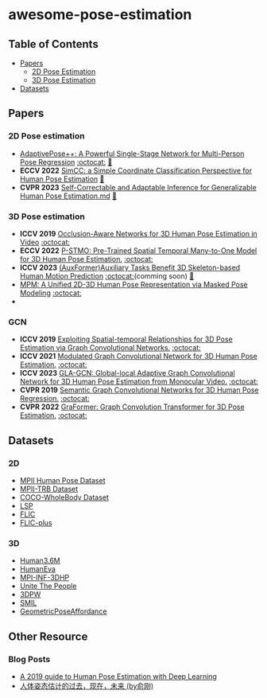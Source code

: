 # awesome-pose-estimation

## Table of Contents
- [Papers](#papers)
  - [2D Pose Estimation](#2d-pose-estimation)
  - [3D Pose Estimation](#3d-pose-estimation)
- [Datasets](#datasets)

## Papers

### 2D Pose estimation
+ [AdaptivePose++: A Powerful Single-Stage Network for Multi-Person Pose Regression](https://arxiv.org/abs/2210.04014) [:octocat:](https://github.com/buptxyb666/AdaptivePose) [:memo:](./papers/AdaptivePose++.md)
+ **ECCV 2022** [SimCC: a Simple Coordinate Classification Perspective for Human Pose Estimation](https://arxiv.org/pdf/2107.03332.pdf)  [:memo:](./papers/SimCC.md)
+ **CVPR 2023** [Self-Correctable and Adaptable Inference for Generalizable Human Pose Estimation.md](https://arxiv.org/pdf/2303.11180v2.pdf)
[:memo:](./papers/Self-Correctable_and_Adaptable_Inference_for_Generalizable_Human_Pose_Estimation.md)
### 3D Pose estimation
+ **ICCV 2019** [Occlusion-Aware Networks for 3D Human Pose Estimation in Video]() [:octocat:]()
+ **ECCV 2022** [P-STMO: Pre-Trained Spatial Temporal Many-to-One Model for 3D Human Pose Estimation.](https://arxiv.org/abs/2203.07628) [:octocat:](https://github.com/paTRICK-swk/P-STMO)
+ **ICCV 2023** [(AuxFormer)Auxiliary Tasks Benefit 3D Skeleton-based Human Motion Prediction](https://arxiv.org/abs/2308.08942) [:octocat:](https://github.com/MediaBrain-SJTU/AuxFormer)(comming soon) [:memo:](./papers/AuxFormer.md)
+ [MPM: A Unified 2D-3D Human Pose Representation via Masked Pose Modeling](https://arxiv.org/abs/2306.17201) [:octocat:](https://github.com/vvirgooo2/MPM)
+ 

### GCN
+ **ICCV 2019** [Exploiting Spatial-temporal Relationships for 3D Pose Estimation via Graph Convolutional Networks.](https://arxiv.org/pdf/2007.10599.pdf) [:octocat:](https://github.com/vanoracai/Exploiting-Spatial-temporal-Relationships-for-3D-Pose-Estimation-via-Graph-Convolutional-Networks)
+ **ICCV 2021** [Modulated Graph Convolutional Network for 3D Human Pose Estimation.](https://openaccess.thecvf.com/content/ICCV2021/papers/Zou_Modulated_Graph_Convolutional_Network_for_3D_Human_Pose_Estimation_ICCV_2021_paper.pdf) [:octocat:](https://github.com/ZhimingZo/Modulated-GCN)
+ **ICCV 2023** [GLA-GCN: Global-local Adaptive Graph Convolutional Network for 3D Human
Pose Estimation from Monocular Video.](https://arxiv.org/pdf/2307.05853.pdf) [:octocat:](https://github.com/bruceyo/GLA-GCN)
+ **CVPR 2019** [Semantic Graph Convolutional Networks for 3D Human Pose Regression.](https://arxiv.org/pdf/1904.03345.pdf) [:octocat:](https://github.com/garyzhao/SemGCN)
+ **CVPR 2022** [GraFormer: Graph Convolution Transformer for 3D Pose Estimation.](https://arxiv.org/pdf/2109.08364.pdf) [:octocat:](https://github.com/Graformer/GraFormer)

## Datasets
### 2D
- [MPII Human Pose Dataset](http://human-pose.mpi-inf.mpg.de/)
- [MPII-TRB Dataset](https://github.com/kennymckormick/Triplet-Representation-of-human-Body)
- [COCO-WholeBody Dataset](https://github.com/jin-s13/COCO-WholeBody)
- [LSP](http://sam.johnson.io/research/lsp.html)
- [FLIC](https://bensapp.github.io/flic-dataset.html)
- [FLIC-plus](https://cims.nyu.edu/~tompson/flic_plus.htm)

### 3D
- [Human3.6M](http://vision.imar.ro/human3.6m/description.php)
- [HumanEva](http://humaneva.is.tue.mpg.de/)
- [MPI-INF-3DHP](http://gvv.mpi-inf.mpg.de/3dhp-dataset/)
- [Unite The People](http://files.is.tuebingen.mpg.de/classner/up/)
- [3DPW](http://virtualhumans.mpi-inf.mpg.de/3DPW/)
- [SMIL](https://github.com/CalciferZh/SMPL/pull/11)
- [GeometricPoseAffordance](http://wangzheallen.github.io/GPA)


## Other Resource
### Blog Posts
- [A 2019 guide to Human Pose Estimation with Deep Learning](https://blog.nanonets.com/human-pose-estimation-2d-guide/?from=timeline&isappinstalled=0)
- [人体姿态估计的过去，现在，未来 (by俞刚)](https://zhuanlan.zhihu.com/p/85506259)
